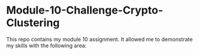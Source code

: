 # Module-10-Challenge-Crypto-Clustering
This repo contains my module 10 assignment. It allowed me to demonstrate my skills with the following area:
